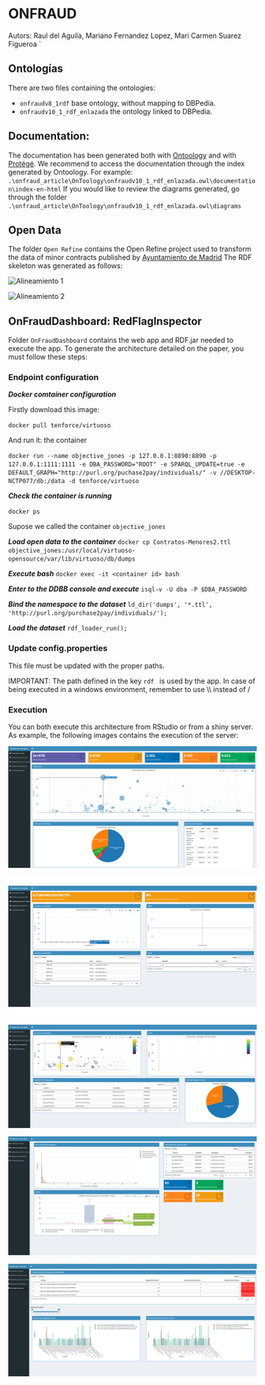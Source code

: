# ONFRAUD

Autors: Raul del Aguila, Mariano Fernandez Lopez, Mari Carmen Suarez Figueroa `


## Ontologías

There are two files containing the ontologies:
+ `onfraudv8_1rdf` base ontology, without mapping to DBPedia.
+ `onfraudv10_1_rdf_enlazada` the ontology linked to DBPedia.

## Documentation:

The documentation has been generated both with [Ontoology](http://ontoology.linkeddata.es) and with [Protégé](https://protege.stanford.edu/).
We recommend to access the documentation through the index generated by Ontoology. For example:
`.\onfraud_article\OnToology\onfraudv10_1_rdf_enlazada.owl\documentation\index-en-html`
If you would like to review the diagrams generated, go through the folder `.\onfraud_article\OnToology\onfraudv10_1_rdf_enlazada.owl\diagrams` 

## Open Data

The folder `Open Refine` contains the Open Refine project used to transform the data of minor contracts published by [Ayuntamiento de Madrid](http://datos.madrid.es/portal/site/egob/menuitem.c05c1f754a33a9fbe4b2e4b284f1a5a0/?vgnextoid=139afaf464830510VgnVCM1000000b205a0aRCRD&vgnextchannel=374512b9ace9f310VgnVCM100000171f5a0aRCRD&vgnextfmt=default)
The RDF skeleton was generated as follows:

![Alineamiento 1](https://github.com/datalavidaloca/onfraud/blob/master/img/esqueleto-1.png?raw=true)

![Alineamiento 2](https://github.com/datalavidaloca/onfraud/blob/master/img/esqueleto-2.png?raw=true)

## OnFraudDashboard: RedFlagInspector
Folder `OnFraudDashboard` contains the web app and RDF.jar needed to execute the app.
To generate the architecture detailed on the paper, you must follow these steps:

### Endpoint configuration



***Docker comtainer configuration*** 

Firstly download this image:

`docker pull tenforce/virtuoso`

And run it:  the container

`docker run --name objective_jones -p 127.0.0.1:8890:8890 -p 127.0.0.1:1111:1111 -e DBA_PASSWORD="ROOT" -e SPARQL_UPDATE=true -e DEFAULT_GRAPH="http://purl.org/puchase2pay/individuals/" -v //DESKTOP-NCTP077/db:/data -d tenforce/virtuoso`

***Check the container is running***

`docker ps`

Supose we called the container `objective_jones`


***Load open data to the container*** 
`docker cp Contratos-Menores2.ttl objective_jones:/usr/local/virtuoso-opensource/var/lib/virtuoso/db/dumps`

***Execute bash***
`docker exec -it <container id> bash`

***Enter to the DDBB console and execute***
`isql-v -U dba -P $DBA_PASSWORD`

***Bind the namespace to the dataset***
`ld_dir('dumps', '*.ttl', 'http://purl.org/purchase2pay/individuals/');`

***Load the dataset***
`rdf_loader_run();`
 
### Update config.properties

This file must be updated with the proper paths. 

IMPORTANT: The path defined in the key `rdf ` is used by the app. In case of being executed in a windows environment, remember to use \\\ instead of /

### Execution
You can both execute this architecture from RStudio or from a shiny server. 
As example, the following images contains the execution of the server:


![General Dashboard](https://raw.githubusercontent.com/datalavidaloca/onfraudrfi/master/imgs/OnFraudDashboard/GeneralDashboard.png)

![Approval Limits](https://raw.githubusercontent.com/datalavidaloca/onfraudrfi/master/imgs/OnFraudDashboard/ApprovalLimits.png)

![Aggregation](https://raw.githubusercontent.com/datalavidaloca/onfraudrfi/master/imgs/OnFraudDashboard/AggregationScheme.png)

![Outliers](https://raw.githubusercontent.com/datalavidaloca/onfraudrfi/master/imgs/OnFraudDashboard/SingleContractsOutliers.png)

![Results dashboard](https://raw.githubusercontent.com/datalavidaloca/onfraudrfi/master/imgs/OnFraudDashboard/ResultsDashboard.png)


















